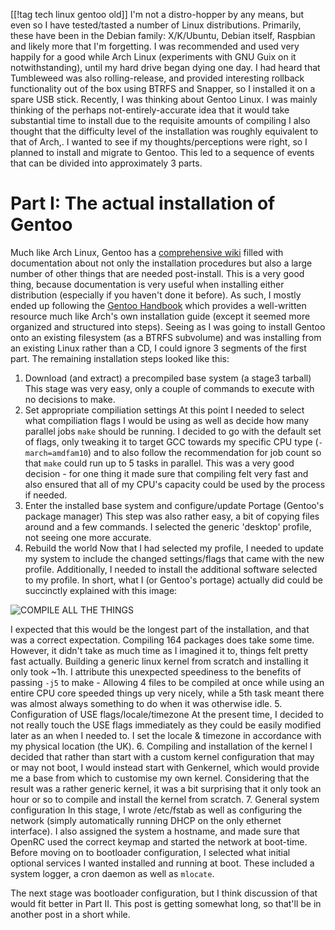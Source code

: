[[!tag tech linux gentoo old]]
I'm not a distro-hopper by any means, but even so I have tested/tasted a number of Linux distributions. 
Primarily, these have been in the Debian family: X/K/Ubuntu, Debian itself, Raspbian and likely more that I'm forgetting.
I was recommended and used very happily for a good while Arch Linux (experiments with GNU Guix on it notwithstanding), until my hard drive began dying one day.
I had heard that Tumbleweed was also rolling-release, and provided interesting rollback functionality out of the box using BTRFS and Snapper, so I installed it on a spare USB stick.
Recently, I was thinking about Gentoo Linux. I was mainly thinking of the perhaps not-entirely-accurate idea that it would take substantial time to install due to the requisite amounts of compiling
I also thought that the difficulty level of the installation was roughly equivalent to that of Arch,. I wanted to see if my thoughts/perceptions were right, so I planned to install and migrate to Gentoo.
This led to a sequence of events that can be divided into approximately 3 parts.

# Part I: The actual installation of Gentoo
Much like Arch Linux, Gentoo has a [comprehensive wiki]() filled with documentation about not only the installation procedures but also a large number of other things that are needed post-install. 
This is a very good thing, because documentation is very useful when installing either distribution (especially if you haven't done it before).
As such, I mostly ended up following the [Gentoo Handbook]() which provides a well-written resource much like Arch's own installation guide (except it seemed more organized and structured into steps).
Seeing as I was going to install Gentoo onto an existing filesystem (as a BTRFS subvolume) and was installing from an existing Linux rather than a CD, I could ignore 3 segments of the first part.
The remaining installation steps looked like this:

1. Download (and extract) a precompiled base system (a stage3 tarball)
This stage was very easy, only a couple of commands to execute with no decisions to make.
2. Set appropriate compiliation settings
At this point I needed to select what compiliation flags I would be using as well as decide how many parallel jobs `make` should be running.
I decided to go with the default set of flags, only tweaking it to target GCC towards my specific CPU type (`-march=amdfam10`) and to also follow the recommendation for job count so that `make` could run up to 5 tasks in parallel.
This was a very good decision - for one thing it made sure that compiling felt very fast and also ensured that all of my CPU's capacity could be used by the process if needed. 
3. Enter the installed base system and configure/update Portage (Gentoo's package manager)
This step was also rather easy, a bit of copying files around and a few commands. I selected the generic 'desktop' profile, not seeing one more accurate.
4. Rebuild the world
Now that I had selected my profile, I needed to update my system to include the changed settings/flags that came with the new profile.
Additionally, I needed to install the additional software selected to my profile. 
In short, what I (or Gentoo's portage) actually did could be succinctly explained with this image:

![COMPILE ALL THE THINGS](https://cdn.meme.am/instances/500x/71652744.jpg)

I expected that this would be the longest part of the installation, and that was a correct expectation. Compiling 164 packages does take some time.
However, it didn't take as much time as I imagined it to, things felt pretty fast actually. Building a generic linux kernel from scratch and installing it only took ~1h. 
I attribute this unexpected speediness to the benefits of passing `-j5` to make - Allowing 4 files to be compiled at once while using an entire CPU core speeded things up very nicely, while a 5th task meant there was almost always something to do when it was otherwise idle.
5. Configuration of USE flags/locale/timezone
At the present time, I decided to not really touch the USE flags immediately as they could be easily modified later as an when I needed to.
I set the locale & timezone in accordance with my physical location (the UK).
6. Compiling and installation of the kernel
I decided that rather than start with a custom kernel configuration that may or may not boot, I would instead start with Genkernel, which would provide me a base from which to customise my own kernel.
Considering that the result was a rather generic kernel, it was a bit surprising that it only took an hour or so to compile and install the kernel from scratch.
7. General system configuration
In this stage, I wrote /etc/fstab as well as configuring the network (simply automatically running DHCP on the only ethernet interface).
I also assigned the system a hostname, and made sure that OpenRC used the correct keymap and started the network at boot-time.
Before moving on to bootloader configuration, I selected what initial optional services I wanted installed and running at boot. These included a system logger, a cron daemon as well as `mlocate`.

The next stage was bootloader configuration, but I think discussion of that would fit better in Part II. This post is getting somewhat long, so that'll be in another post in a short while.